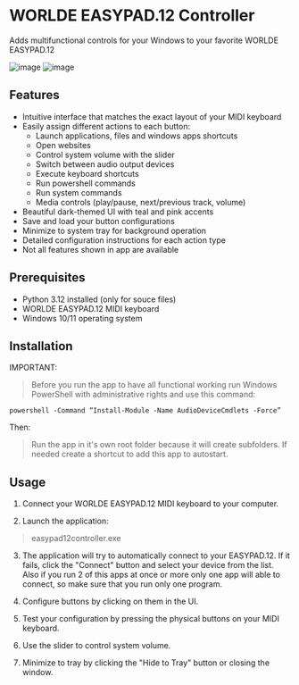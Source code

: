 # WORLDE EASYPAD.12 Controller
Adds multifunctional controls for your Windows to your favorite WORLDE EASYPAD.12

![image](https://github.com/user-attachments/assets/06733323-d650-4fb3-8a10-a1e7bf946881)
![image](https://github.com/user-attachments/assets/a953d2cf-d8a3-4fde-80c1-cd2e09ee85ba)


## Features

- Intuitive interface that matches the exact layout of your MIDI keyboard
- Easily assign different actions to each button:
  - Launch applications, files and windows apps shortcuts
  - Open websites
  - Control system volume with the slider
  - Switch between audio output devices
  - Execute keyboard shortcuts
  - Run powershell commands
  - Run system commands
  - Media controls (play/pause, next/previous track, volume)
- Beautiful dark-themed UI with teal and pink accents
- Save and load your button configurations
- Minimize to system tray for background operation
- Detailed configuration instructions for each action type
- Not all features shown in app are available

## Prerequisites

- Python 3.12 installed (only for souce files)
- WORLDE EASYPAD.12 MIDI keyboard
- Windows 10/11 operating system

## Installation
IMPORTANT:

>Before you run the app to have all functional working run Windows PowerShell with administrative rights and use this command: 

	powershell -Command “Install-Module -Name AudioDeviceCmdlets -Force”

Then:

>Run the app in it's own root folder because it will create subfolders.
>If needed create a shortcut to add this app to autostart.

## Usage

1. Connect your WORLDE EASYPAD.12 MIDI keyboard to your computer.

2. Launch the application:

>easypad12controller.exe


3. The application will try to automatically connect to your EASYPAD.12. If it fails, click the "Connect" button and select your device from the list. Also if you run 2 of this apps at once or more only one app will able to connect, so make sure that you run only one program.

4. Configure buttons by clicking on them in the UI.

5. Test your configuration by pressing the physical buttons on your MIDI keyboard.

6. Use the slider to control system volume.

7. Minimize to tray by clicking the "Hide to Tray" button or closing the window.

